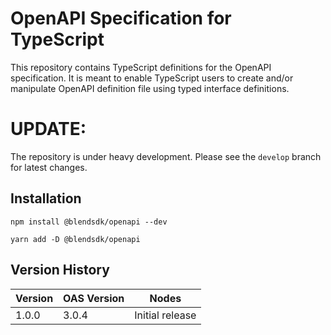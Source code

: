 # OpenAPI Specification for TypeScript

This repository contains TypeScript definitions for the OpenAPI specification. It is meant to enable TypeScript users to
create and/or manipulate OpenAPI definition file using typed interface definitions.

# UPDATE:

The repository is under heavy development. Please see the `develop` branch for latest changes.

## Installation

`npm install @blendsdk/openapi --dev`

`yarn add -D @blendsdk/openapi`

## Version History

| Version | OAS Version | Nodes           |
| ------- | ----------- | --------------- |
| 1.0.0   | 3.0.4       | Initial release |
